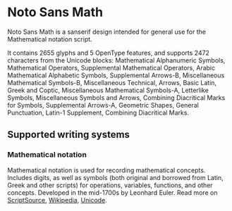 
# Noto Sans Math

Noto Sans Math is a sanserif design intended for general use for the Mathematical notation script.

It contains 2655 glyphs and 5 OpenType features, and supports 2472 characters from the Unicode blocks: Mathematical Alphanumeric Symbols, Mathematical Operators, Supplemental Mathematical Operators, Arabic Mathematical Alphabetic Symbols, Supplemental Arrows-B, Miscellaneous Mathematical Symbols-B, Miscellaneous Technical, Arrows, Basic Latin, Greek and Coptic, Miscellaneous Mathematical Symbols-A, Letterlike Symbols, Miscellaneous Symbols and Arrows, Combining Diacritical Marks for Symbols, Supplemental Arrows-A, Geometric Shapes, General Punctuation, Latin-1 Supplement, Combining Diacritical Marks.


## Supported writing systems


### Mathematical notation

Mathematical notation is used for recording mathematical concepts. Includes digits, as well as symbols (both original and borrowed from Latin, Greek and other scripts) for operations, variables, functions, and other concepts. Developed in the mid-1700s by Leonhard Euler. Read more on [ScriptSource](https://scriptsource.org/scr/Zmth), [Wikipedia](https://en.wikipedia.org/wiki/ISO_15924:Zmth), [Unicode](https://www.unicode.org/versions/Unicode13.0.0/ch22.pdf#G51347).

